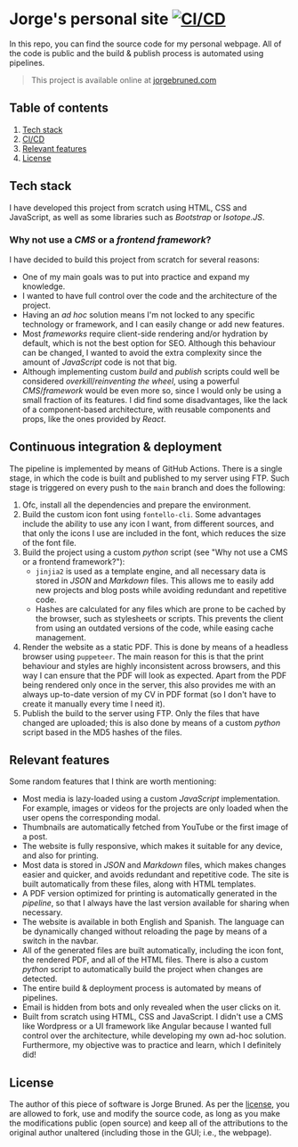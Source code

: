 # Jorge's personal site [![CI/CD](https://github.com/jbruned/personal-web/actions/workflows/cicd.yml/badge.svg)](https://github.com/jbruned/personal-web/actions/workflows/cicd.yml)

In this repo, you can find the source code for my personal webpage. All of the code is public and the build & publish process is automated using pipelines.

> This project is available online at [jorgebruned.com](https://jorgebruned.com)

## Table of contents

1. [Tech stack](#tech-stack)
1. [CI/CD](#continuous-integration--deployment)
1. [Relevant features](#relevant-features)
1. [License](#license)

## Tech stack

I have developed this project from scratch using HTML, CSS and JavaScript, as well as some libraries such as <em>Bootstrap</em> or <em>Isotope.JS</em>.

### Why not use a *CMS* or a *frontend framework*?

I have decided to build this project from scratch for several reasons:
- One of my main goals was to put into practice and expand my knowledge.
- I wanted to have full control over the code and the architecture of the project.
- Having an *ad hoc* solution means I'm not locked to any specific technology or framework, and I can easily change or add new features.
- Most *frameworks* require client-side rendering and/or hydration by default, which is not the best option for SEO. Although this behaviour can be changed, I wanted to avoid the extra complexity since the amount of *JavaScript* code is not that big.
- Although implementing custom *build* and *publish* scripts could well be considered *overkill*/*reinventing the wheel*, using a powerful *CMS*/*framework* would be even more so, since I would only be using a small fraction of its features. I did find some disadvantages, like the lack of a component-based architecture, with reusable components and props, like the ones provided by *React*. 

## Continuous integration & deployment

The pipeline is implemented by means of GitHub Actions. There is a single stage, in which the code is built and published to my server using FTP. Such stage is triggered on every push to the `main` branch and does the following:
1. Ofc, install all the dependencies and prepare the environment.
1. Build the custom icon font using `fontello-cli`. Some advantages include the ability to use any icon I want, from different sources, and that only the icons I use are included in the font, which reduces the size of the font file.
1. Build the project using a custom *python* script (see "Why not use a CMS or a frontend framework?"):
    - `jinjia2` is used as a template engine, and all necessary data is stored in *JSON* and *Markdown* files. This allows me to easily add new projects and blog posts while avoiding redundant and repetitive code.
    - Hashes are calculated for any files which are prone to be cached by the browser, such as stylesheets or scripts. This prevents the client from using an outdated versions of the code, while easing cache management.
1. Render the website as a static PDF. This is done by means of a headless browser using `puppeteer`. The main reason for this is that the print behaviour and styles are highly inconsistent across browsers, and this way I can ensure that the PDF will look as expected. Apart from the PDF being rendered only once in the server, this also provides me with an always up-to-date version of my CV in PDF format (so I don't have to create it manually every time I need it). 
1. Publish the build to the server using FTP. Only the files that have changed are uploaded; this is also done by means of a custom *python* script based in the MD5 hashes of the files.

## Relevant features

Some random features that I think are worth mentioning:

- Most media is lazy-loaded using a custom *JavaScript* implementation. For example, images or videos for the projects are only loaded when the user opens the corresponding modal.
- Thumbnails are automatically fetched from YouTube or the first image of a post.
- The website is fully responsive, which makes it suitable for any device, and also for printing.
- Most data is stored in *JSON* and *Markdown* files, which makes changes easier and quicker, and avoids redundant and repetitive code. The site is built automatically from these files, along with HTML templates.
- A PDF version optimized for printing is automatically generated in the *pipeline*, so that I always have the last version available for sharing when necessary.
- The website is available in both English and Spanish. The language can be dynamically changed without reloading the page by means of a switch in the navbar.
- All of the generated files are built automatically, including the icon font, the rendered PDF, and all of the HTML files. There is also a custom *python* script to automatically build the project when changes are detected.
- The entire build & deployment process is automated by means of pipelines.
- Email is hidden from bots and only revealed when the user clicks on it.
- Built from scratch using HTML, CSS and JavaScript. I didn't use a CMS like Wordpress or a UI framework like Angular because I wanted full control over the architecture, while developing my own ad-hoc solution. Furthermore, my objective was to practice and learn, which I definitely did!

## License

The author of this piece of software is Jorge Bruned. As per the [license](/license), you are allowed to fork, use and modify the source code, as long as you make the modifications public (open source) and keep all of the attributions to the original author unaltered (including those in the GUI; i.e., the webpage).

